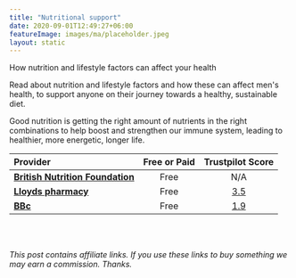 ```yaml
---
title: "Nutritional support"
date: 2020-09-01T12:49:27+06:00
featureImage: images/ma/placeholder.jpeg
layout: static
---
```


How nutrition and lifestyle factors can affect your health

Read about nutrition and lifestyle factors and how these can affect men's health, to support anyone on their journey towards a healthy, sustainable diet. 

Good nutrition is getting the right amount of nutrients in the right combinations to help boost and strengthen our immune system, leading to healthier, more energetic, longer life.

| Provider      | Free or Paid  |  Trustpilot Score  |
| :-----------          | :--------------:      |  :--------------:         |
| [**British Nutrition Foundation**](https://www.nutrition.org.uk/life-stages/men/) | Free | N/A
| [**Lloyds pharmacy**](https://lloydspharmacy.com/blogs/weight-management/diet-plan-for-men) | Free | [3.5](https://uk.trustpilot.com/review/www.lloydspharmacy.com) | 
| [**BBc**](https://www.bbcgoodfood.com/howto/guide/balanced-diet-men) | Free | [1.9](https://uk.trustpilot.com/review/www.bbcgoodfood.com) | 
  

<br/><br/>

*This post contains affiliate links. If you use these links to buy something we may
earn a commission. Thanks.*






